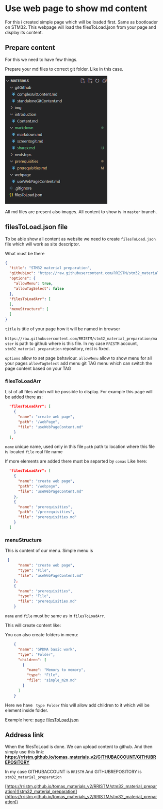 # Use web page to show md content

For this i created simple page which will be loaded first. Same as bootloader on STM32. This webpage will load the filesToLoad.json from your page and display its content. 

## Prepare content

For this we need to have few things. 

Prepare your md files to correct git folder. 
Like in this case. 

![content](./img/20.png)

All md files are present also images. All content to show is in `master` branch.

## filesToLoad.json file

To be able show all content as website we need to create `filesToLoad.json` file which will work as site descriptor. 

What must be there

```json
{
  "title": "STM32 material preparation",
  "githubLoc": "https://raw.githubusercontent.com/RRISTM/stm32_material_preparation/master",
  "options": {
    "allowMenu": true,
    "allowTagSelect": false
  },
  "filesToLoadArr": [
  ],
  "menuStructure": [
  ]
}
```

`title` is title of your page how it will be named in browser

`https://raw.githubusercontent.com/RRISTM/stm32_material_preparation/master` is path to github where is this file. In my case `RRISTM` account, `stm32_material_preparation` repository, rest is fixed. 

`options` allow to set  page behaviour. 
    `allowMenu` allow to show menu for all your pages
    `allowTagSelect` add menu git TAG menu which can switch the page content based on your TAG

### filesToLoadArr

List of all files which will be possible to display. 
For example this page will be added there as:

```json
  "filesToLoadArr": [
    {
      "name": "create web page",
      "path": "/webPage",
      "file": "useWebPageContent.md"
    }
  ],
```

`name` unique name, used only in this file
`path` path to location where this file is located
`file` real file name

If more elements are added there must be separted by `comas`
Like here:

```json
  "filesToLoadArr": [
    {
      "name": "create web page",
      "path": "/webpage",
      "file": "useWebPageContent.md"
    },
    {
      "name": "prerequisities",
      "path": "/prerequisities",
      "file": "prerequisities.md"
    }
  ]
```

### menuStructure

This is content of our menu.
Simple menu is

```json
 {
      "name": "create web page",
      "type": "File",
      "file": "useWebPageContent.md"
    },
    {
      "name": "prerequisities",
      "type": "File",
      "file": "prerequisities.md"
    }
```

`name` and `file` must be same as in `filesToLoadArr`.

This will create content like:


You can also create folders in menu:

```json
    {
      "name": "GPDMA basic work",
      "type": "Folder",
      "children": [
        {
          "name": "Memory to memory",
          "type": "File",
          "file": "simple_m2m.md"
        }
      ]
    }
```

Here we have ` type Folder` this will allow add children to it which will be element inside folder. 

Example here:
[page](https://rristm.github.io/tomas_materials_v2/RRISTM/stm32_gpdma/master)
[filesToLoad.json](https://github.com/RRISTM/stm32_gpdma/blob/master/filesToLoad.json)

## Address link

When the filesToLoad is done. We can upload content to github. And then simply use this link:
**https://rristm.github.io/tomas_materials_v2/GITHUBACCOUNT/GITHUBREPOSITORY**

In my case GITHUBACCOUNT is `RRISTM`
And GITHUBREPOSITORY is `stm32_material_preparation`

[https://rristm.github.io/tomas_materials_v2/RRISTM/stm32_material_preparation]([stm32_material_preparation](https://rristm.github.io/tomas_materials_v2/RRISTM/stm32_material_preparation))
